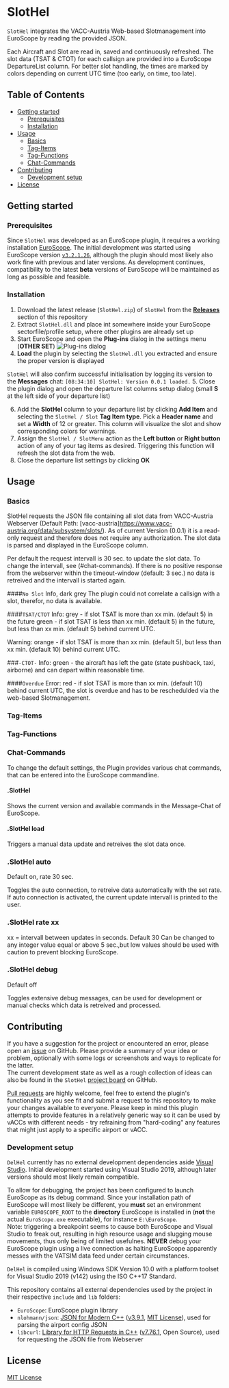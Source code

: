# SlotHel
`SlotHel` integrates the VACC-Austria Web-based Slotmanagement into EuroScope by reading the provided JSON.

Each Aircraft and Slot are read in, saved and continuously refreshed. The slot data (TSAT & CTOT) for each callsign are provided into a EuroScope DepartureList column.
For better slot handling, the times are marked by colors depending on current UTC time (too early, on time, too late).

## Table of Contents

- [Getting started](#getting-started)
  - [Prerequisites](#prerequisites)
  - [Installation](#installation)
- [Usage](#usage)
  - [Basics](#basics)
  - [Tag-Items](#tag-items)
  - [Tag-Functions](#tag-functions)
  - [Chat-Commands](#chat-commands)
- [Contributing](#contributing)
  - [Development setup](#development-setup)
- [License](#license)

## Getting started

### Prerequisites

Since `SlotHel` was developed as an EuroScope plugin, it requires a working installation [EuroScope](https://euroscope.hu/). The initial development was started using EuroScope version [`v3.2.1.26`](https://www.euroscope.hu/wp/2021/02/07/v3-2-1-26/), although the plugin should most likely also work fine with previous and later versions. As development continues, compatibility to the latest **beta** versions of EuroScope will be maintained as long as possible and feasible.

### Installation

1. Download the latest release (`SlotHel.zip`) of `SlotHel` from the [**Releases**](https://github.com/FreshDave29/SlotHel/releases/latest) section of this repository
2. Extract `SlotHel.dll` and place int somewhere inside your EuroScope sectorfile/profile setup, where other plugins are already set up
3. Start EuroScope and open the **Plug-ins** dialog in the settings menu (**OTHER SET**)
![Plug-ins dialog](https://i.imgur.com/SrVtRp9.png)
4. **Load** the plugin by selecting the `SlotHel.dll` you extracted and ensure the proper version is displayed

`SlotHel` will also confirm successful initialisation by logging its version to the **Messages** chat:
`[08:34:10] SlotHel: Version 0.0.1 loaded.`
5. Close the plugin dialog and open the departure list columns setup dialog (small **S** at the left side of your departure list)

6. Add the **SlotHel** column to your departure list by clicking **Add Item** and selecting the `SlotHel / Slot` **Tag Item type**. Pick a **Header name** and set a **Width** of 12 or greater. This column will visualize the slot and show corresponding colors for warnings.
7. Assign the `SlotHel / SlotMenu` action as the **Left button** or **Right button** action of any of your tag items as desired. Triggering this function will refresh the slot data from the web.
8. Close the departure list settings by clicking **OK**

## Usage

### Basics

SlotHel requests the JSON file containing all slot data from VACC-Austria Webserver (Default Path: [vacc-austria]https://www.vacc-austria.org/data/subsystem/slots/). As of current Version (0.0.1) it is a read-only request and therefore does not require any authorization.
The slot data is parsed and displayed in the EuroScope column.

Per default the request intervall is 30 sec. to update the slot data. To change the intervall, see (#chat-commands).
If there is no positive response from the webserver within the timeout-window (default: 3 sec.) no data is retreived and the intervall is started again.

####`No Slot`
Info, dark grey
The plugin could not correlate a callsign with a slot, therefor, no data is available.

####`TSAT/CTOT`
Info:
grey - if slot TSAT is more than xx min. (default 5) in the future
green - if slot TSAT is less than xx min. (default 5) in the future, but less than xx min. (default 5) behind current UTC.

Warning:
orange - if slot TSAT is more than xx min. (default 5), but less than xx min. (default 10) behind current UTC.

###`-CTOT-`
Info:
green - the aircraft has left the gate (state pushback, taxi, airborne) and can depart within reasonable time.

####`Overdue`
Error:
red - if slot TSAT is more than xx min. (default 10) behind current UTC, the slot is overdue and has to be reschedulded via the web-based Slotmanagement. 


### Tag-Items

### Tag-Functions

### Chat-Commands
To change the default settings, the Plugin provides various chat commands, that can be entered into the EuroScope commandline.

#### .SlotHel
Shows the current version and available commands in the Message-Chat of EuroScope.

#### .SlotHel load
Triggers a manual data update and retreives the slot data once.

### .SlotHel auto
Default on, rate 30 sec.

Toggles the auto connection, to retreive data automatically with the set rate.
If auto connection is activated, the current update intervall is printed to the user.

### .SlotHel rate xx
xx = intervall between updates in seconds. Default 30
Can be changed to any integer value equal or above 5 sec.,but low values should be used with caution to prevent blocking EuroScope.

### .SlotHel debug
Default off

Toggles extensive debug messages, can be used for development or manual checks which data is retreived and processed. 



## Contributing

If you have a suggestion for the project or encountered an error, please open an [issue](https://github.com/FreshDave29/SlotHel/issues) on GitHub. Please provide a summary of your idea or problem, optionally with some logs or screenshots and ways to replicate for the latter.  
The current development state as well as a rough collection of ideas can also be found in the `SlotHel` [project board](https://github.com/FreshDave29/SlotHel/projects/1) on GitHub.

[Pull requests](https://github.com/FreshDave29/SlotHel/pulls) are highly welcome, feel free to extend the plugin's functionality as you see fit and submit a request to this repository to make your changes available to everyone. 
Please keep in mind this plugin attempts to provide features in a relatively generic way so it can be used by vACCs with different needs - try refraining from "hard-coding" any features that might just apply to a specific airport or vACC.

### Development setup

`DelHel` currently has no external development dependencies aside [Visual Studio](https://visualstudio.microsoft.com/vs/). Initial development started using Visual Studio 2019, although later versions should most likely remain compatible.

To allow for debugging, the project has been configured to launch EuroScope as its debug command. Since your installation path of EuroScope will most likely be different, you **must** set an environment variable `EUROSCOPE_ROOT` to the **directory** EuroScope is installed in (**not** the actual `EuroScope.exe` executable), for instance `E:\EuroScope`.  
Note: triggering a breakpoint seems to cause both EuroScope and Visual Studio to freak out, resulting in high resource usage and slugging mouse movements, thus only being of limited usefulnes. **NEVER** debug your EuroScope plugin using a live connection as halting EuroScope apparently messes with the VATSIM data feed under certain circumstances.

`DelHel` is compiled using Windows SDK Version 10.0 with a platform toolset for Visual Studio 2019 (v142) using the ISO C++17 Standard.

This repository contains all external dependencies used by the project in their respective `include` and `lib` folders:

- `EuroScope`: EuroScope plugin library
- `nlohmann/json`: [JSON for Modern C++](https://github.com/nlohmann/json/) ([v3.9.1](https://github.com/nlohmann/json/releases/tag/v3.9.1), [MIT License](https://github.com/nlohmann/json/blob/develop/LICENSE.MIT)), used for parsing the airport config JSON
- `libcurl`: [Library for HTTP Requests in C++](https://curl.se/) ([v7.76.1](https://curl.se/download.html), Open Source), used for requesting the JSON file from Webserver

## License

[MIT License](LICENSE)